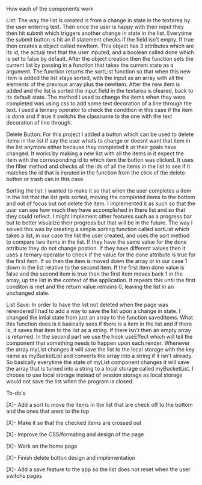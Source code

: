 How each of the components work 

List: The way the list is created is from a change in state in the textarea by the user entering text. Then once the user is happy with their input they then hit submit which triggers another change in state in the list. Everytime the submit button is hit an if statement checks if the field isn't empty. If true then creates a object called newItem. This object has 3 attributes which are its id, the actual text that the user inputed, and a boolean called done which is set to false by default. After the object creation then the function sets the current list by passing in a function that takes the current state as a argument. The function returns the sortList function so that when this new item is added the list stays sorted, with the input as an array with all the elements of the previous array plus the newItem. After the new item is added and the list is sorted the input field in the textarea is cleared, back to its default state. The method i used to change the items when they were completed was using css to add some text decoration of a line through the text. I used a ternary operator to check the condition in this case if the item is done and if true it switchs the classname to the one with the text decoration of line through.


Delete Button: For this project I added a button which can be used to delete items in the list if say the user whats to change or doesnt want that item in the list anymore either because they completed it or their goals have changed. It works by making a new list with all the items in it expect the item with the corresponding id to which item the button was clicked. It uses the filter method and checks all the ids of all the items in the list to see if it matches the id that is inputed in the function from the click of the delete button or trash can in this case.


Sorting the list: I wanted to make it so that when the user completes a item in the list that the list gets sorted, moving the completed items to the bottom and out of focus but not delete the item. I implemented it as such so that the user can see how much they have accomplished in there list and so that they could reflect. I might implement other features such as a progress bar but to better visualize their progress but that will be in the future. The way I solved this was by creating a simple sorting function called sortList which takes a list, in our case the list the user created, and uses the sort method to compare two items in the list. If they have the same value for the done attribute they do not change postion. If they have different values then it uses a ternary operator to check if the value for the done attribute is true for the first item. If so then the item is moved down the array or in our case 1 down in the list relative to the second item. If the first item done value is false and the second item is true then the first item moves back 1 in the array, up the list in the context of the application. It repeats this until the first conditon is met and the return value remains 0, leaving the list in an unchanged state. 


List Save: In order to have the list not deleted when the page was rerendered I had to add a way to save the list upon a change in state. I changed the intial state from just an array to the function savedItems. What this function does is it basically sees if there is a item in the list and if there is, it saves that item to the list as a string. If there isn't then an empty array is returned. In the second part we use the hook useEffect which will tell the component that something needs to happen upon each render. Whenever the array myList changes it will save the list to the local storage with the key name as myBucketList and converts the array into a string if it isn't already. So basically everytime the state of myList component changes it will save the array that is turned into a string to a local storage called myBucketList. I choose to use local storage instead of session storage as local storage would not save the list when the program is closed.


To-do's

[X]- Add a sort to move the items in the list that are check off to the bottom and the ones that arent to the top

[X]- Make it so that the checked items are crossed out

[X]- Improve the CSS/formating and design of the page

[X]- Work on the home page 

[X]- Finish delete button design and implementation 

[X]- Add a save feature to the app so the list does not reset when the user switchs pages
